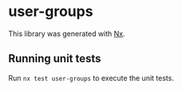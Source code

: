 # user-groups

This library was generated with [Nx](https://nx.dev).

## Running unit tests

Run `nx test user-groups` to execute the unit tests.
